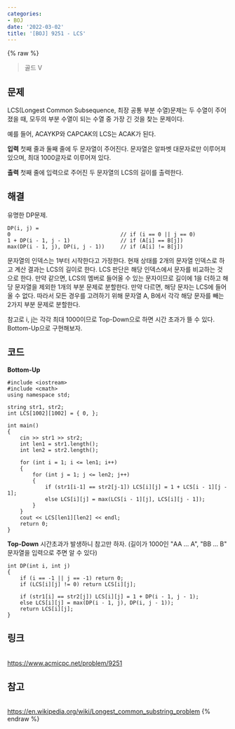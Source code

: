 ```yaml
---
categories:
- BOJ
date: '2022-03-02'
title: '[BOJ] 9251 - LCS'
---
```


{% raw %}
>골드 V

## 문제
LCS(Longest Common Subsequence, 최장 공통 부분 수열)문제는 두 수열이 주어졌을 때, 모두의 부분 수열이 되는 수열 중 가장 긴 것을 찾는 문제이다.

예를 들어, ACAYKP와 CAPCAK의 LCS는 ACAK가 된다.

**입력**
첫째 줄과 둘째 줄에 두 문자열이 주어진다. 문자열은 알파벳 대문자로만 이루어져 있으며, 최대 1000글자로 이루어져 있다.

**출력**
첫째 줄에 입력으로 주어진 두 문자열의 LCS의 길이를 출력한다.

##  해결
유명한 DP문제.

```
DP(i, j) = 
0 									// if (i == 0 || j == 0)
1 + DP(i - 1, j - 1) 				// if (A[i] == B[j])
max(DP(i - 1, j), DP(i, j - 1))		// if (A[i] != B[j])
```
문자열의 인덱스는 1부터 시작한다고 가정한다. 현재 상태를 2개의 문자열 인덱스로 하고 계산 결과는 LCS의 길이로 한다. LCS 판단은 해당 인덱스에서 문자를 비교하는 것으로 한다. 만약 같으면, LCS의 멤버로 들어올 수 있는 문자이므로 길이에 1을 더하고 해당 문자열을 제외한 1개의  부분 문제로 분할한다. 만약 다르면, 해당 문자는 LCS에 들어올 수 없다. 따라서 모든 경우를 고려하기 위해 문자열 A, B에서 각각 해당 문자를 빼는 2가지 부분 문제로 분할한다.

참고로 i, j는 각각 최대 1000이므로 Top-Down으로 하면 시간 초과가 뜰 수 있다. Bottom-Up으로 구현해보자.

## 코드
**Bottom-Up**
```
#include <iostream>
#include <cmath>
using namespace std;

string str1, str2;
int LCS[1002][1002] = { 0, };

int main()
{
	cin >> str1 >> str2;
	int len1 = str1.length();
	int len2 = str2.length();

	for (int i = 1; i <= len1; i++)
	{
		for (int j = 1; j <= len2; j++)
		{
			if (str1[i-1] == str2[j-1]) LCS[i][j] = 1 + LCS[i - 1][j - 1];
			else LCS[i][j] = max(LCS[i - 1][j], LCS[i][j - 1]);
		}
	}
	cout << LCS[len1][len2] << endl;
	return 0;
}
```

**Top-Down**
시간초과가 발생하니 참고만 하자. (길이가 1000인 "AA ... A", "BB ... B" 문자열을 입력으로 주면 알 수 있다)
```
int DP(int i, int j)
{
	if (i == -1 || j == -1) return 0;
	if (LCS[i][j] != 0) return LCS[i][j];

	if (str1[i] == str2[j]) LCS[i][j] = 1 + DP(i - 1, j - 1);
	else LCS[i][j] = max(DP(i - 1, j), DP(i, j - 1));
	return LCS[i][j];
}
```

## 링크
<br>https://www.acmicpc.net/problem/9251

## 참고
<br>https://en.wikipedia.org/wiki/Longest_common_substring_problem
{% endraw %}